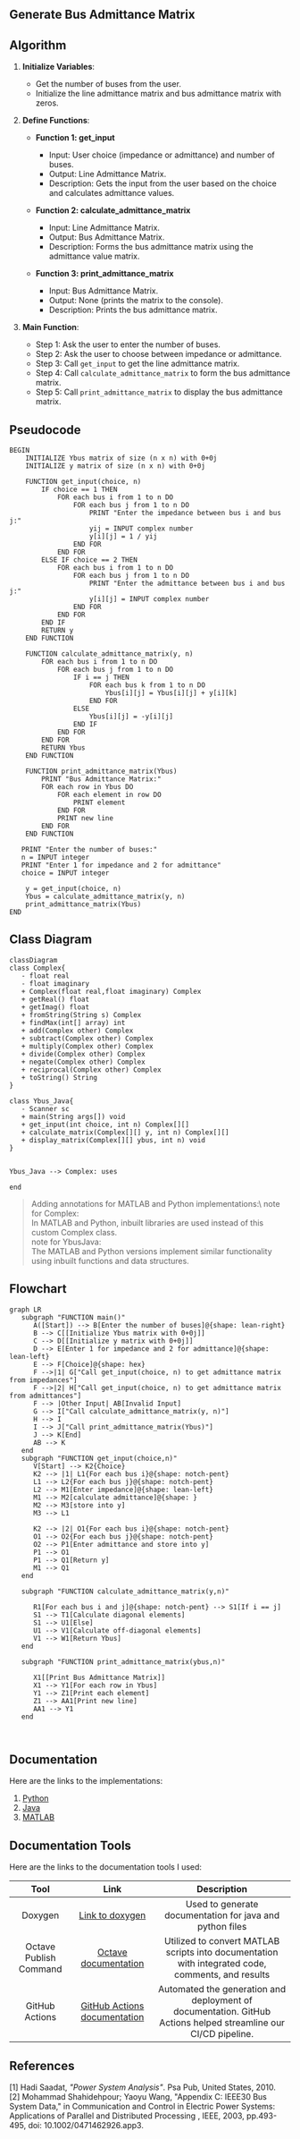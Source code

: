 ## Generate Bus Admittance Matrix

## Algorithm

1. **Initialize Variables**:
   - Get the number of buses from the user.
   - Initialize the line admittance matrix and bus admittance matrix with zeros.

2. **Define Functions**:
   - **Function 1: get_input**
     - Input: User choice (impedance or admittance) and number of buses.
     - Output: Line Admittance Matrix.
     - Description: Gets the input from the user based on the choice and calculates admittance values.

   - **Function 2: calculate_admittance_matrix**
     - Input: Line Admittance Matrix.
     - Output: Bus Admittance Matrix.
     - Description: Forms the bus admittance matrix using the admittance value matrix.

   - **Function 3: print_admittance_matrix**
     - Input: Bus Admittance Matrix.
     - Output: None (prints the matrix to the console).
     - Description: Prints the bus admittance matrix.

3. **Main Function**:
   - Step 1: Ask the user to enter the number of buses.
   - Step 2: Ask the user to choose between impedance or admittance.
   - Step 3: Call `get_input` to get the line admittance matrix.
   - Step 4: Call `calculate_admittance_matrix` to form the bus admittance matrix.
   - Step 5: Call `print_admittance_matrix` to display the bus admittance matrix.

## Pseudocode

```pseudocode
BEGIN
    INITIALIZE Ybus matrix of size (n x n) with 0+0j
    INITIALIZE y matrix of size (n x n) with 0+0j

    FUNCTION get_input(choice, n)
        IF choice == 1 THEN
            FOR each bus i from 1 to n DO
                FOR each bus j from 1 to n DO
                    PRINT "Enter the impedance between bus i and bus j:"
                    yij = INPUT complex number
                    y[i][j] = 1 / yij
                END FOR
            END FOR
        ELSE IF choice == 2 THEN
            FOR each bus i from 1 to n DO
                FOR each bus j from 1 to n DO
                    PRINT "Enter the admittance between bus i and bus j:"
                    y[i][j] = INPUT complex number
                END FOR
            END FOR
        END IF
        RETURN y
    END FUNCTION

    FUNCTION calculate_admittance_matrix(y, n)
        FOR each bus i from 1 to n DO
            FOR each bus j from 1 to n DO
                IF i == j THEN
                    FOR each bus k from 1 to n DO
                        Ybus[i][j] = Ybus[i][j] + y[i][k]
                    END FOR
                ELSE
                    Ybus[i][j] = -y[i][j]
                END IF
            END FOR
        END FOR
        RETURN Ybus
    END FUNCTION

    FUNCTION print_admittance_matrix(Ybus)
        PRINT "Bus Admittance Matrix:"
        FOR each row in Ybus DO
            FOR each element in row DO
                PRINT element
            END FOR
            PRINT new line
        END FOR
    END FUNCTION
   
   PRINT "Enter the number of buses:"
   n = INPUT integer
   PRINT "Enter 1 for impedance and 2 for admittance"
   choice = INPUT integer

    y = get_input(choice, n)
    Ybus = calculate_admittance_matrix(y, n)
    print_admittance_matrix(Ybus)
END

```


## Class Diagram

```mermaid
classDiagram
class Complex{
   - float real
   - float imaginary
   + Complex(float real,float imaginary) Complex
   + getReal() float
   + getImag() float
   + fromString(String s) Complex
   + findMax(int[] array) int
   + add(Complex other) Complex
   + subtract(Complex other) Complex
   + multiply(Complex other) Complex
   + divide(Complex other) Complex
   + negate(Complex other) Complex
   + reciprocal(Complex other) Complex
   + toString() String
}

class Ybus_Java{
   - Scanner sc
   + main(String args[]) void
   + get_input(int choice, int n) Complex[][]
   + calculate_matrix(Complex[][] y, int n) Complex[][]
   + display_matrix(Complex[][] ybus, int n) void
}


Ybus_Java --> Complex: uses

end

```
> Adding annotations for MATLAB and Python implementations:\ 
note for Complex:\
In MATLAB and Python, inbuilt libraries are used instead of this custom Complex class.\
note for YbusJava:\
The MATLAB and Python versions implement similar functionality using inbuilt functions and data structures.


## Flowchart

```mermaid
graph LR
   subgraph "FUNCTION main()"
      A([Start]) --> B[Enter the number of buses]@{shape: lean-right}
      B --> C[[Initialize Ybus matrix with 0+0j]]
      C --> D[[Initialize y matrix with 0+0j]]
      D --> E[Enter 1 for impedance and 2 for admittance]@{shape: lean-left}
      E --> F[Choice]@{shape: hex}
      F -->|1| G["Call get_input(choice, n) to get admittance matrix from impedances"]
      F -->|2| H["Call get_input(choice, n) to get admittance matrix from admittances"]
      F --> |Other Input| AB[Invalid Input]
      G --> I["Call calculate_admittance_matrix(y, n)"]
      H --> I
      I --> J["Call print_admittance_matrix(Ybus)"]
      J --> K[End]
      AB --> K
   end
   subgraph "FUNCTION get_input(choice,n)"     
      V[Start] --> K2{Choice}
      K2 --> |1| L1{For each bus i}@{shape: notch-pent}
      L1 --> L2{For each bus j}@{shape: notch-pent}
      L2 --> M1[Enter impedance]@{shape: lean-left}
      M1 --> M2[calculate admittance]@{shape: }
      M2 --> M3[store into y]
      M3 --> L1
      
      K2 --> |2| O1{For each bus i}@{shape: notch-pent}
      O1 --> O2{For each bus j}@{shape: notch-pent}
      O2 --> P1[Enter admittance and store into y]
      P1 --> O1
      P1 --> Q1[Return y]
      M1 --> Q1
   end

   subgraph "FUNCTION calculate_admittance_matrix(y,n)"

      R1[For each bus i and j]@{shape: notch-pent} --> S1[If i == j]
      S1 --> T1[Calculate diagonal elements]
      S1 --> U1[Else]
      U1 --> V1[Calculate off-diagonal elements]
      V1 --> W1[Return Ybus]
   end

   subgraph "FUNCTION print_admittance_matrix(ybus,n)"

      X1[[Print Bus Admittance Matrix]]
      X1 --> Y1[For each row in Ybus]
      Y1 --> Z1[Print each element]
      Z1 --> AA1[Print new line]
      AA1 --> Y1
   end



```


## Documentation

Here are the links to the implementations:

1. [Python](./docs/html/namespaceYbus__Python.html)
2. [Java](./docs/html/classes.html)
3. [MATLAB](./docs/html/Ybus__matlab_8m.html)

## Documentation Tools

Here are the links to the documentation tools I used:

|Tool|Link|Description|
|:--:|:--:|:--:|
|Doxygen|[Link to doxygen](https://doxygen.nl/index.html)|Used to generate documentation for java and python files|
|Octave Publish Command|  [Octave documentation](https://www.gnu.org/software/octave/doc/interpreter/Publishing-Markdown.html)|Utilized to convert MATLAB scripts into documentation with integrated code, comments, and results|
|GitHub Actions|[GitHub Actions documentation](https://docs.github.com/en/actions)|Automated the generation and deployment of documentation. GitHub Actions helped streamline our CI/CD pipeline.|


## References

[1] Hadi Saadat, *"Power System Analysis"*. Psa Pub, United States, 2010.\
[2] Mohammad Shahidehpour; Yaoyu Wang, "Appendix C: IEEE30 Bus System Data," in Communication and Control in Electric Power Systems: Applications of Parallel and Distributed Processing , IEEE, 2003, pp.493-495, doi: 10.1002/0471462926.app3.
